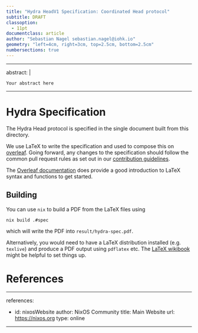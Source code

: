 ```yaml
---
title: "Hydra HeadV1 Specification: Coordinated Head protocol"
subtitle: DRAFT
classoption:
  - 11pt
documentclass: article
author: "Sebastian Nagel sebastian.nagel@iohk.io"
geometry: "left=4cm, right=3cm, top=2.5cm, bottom=2.5cm"
numbersections: true
---
```


---
abstract: |

    Your abstract here 

---

# Hydra Specification

The Hydra Head protocol is specified in the single document built from this
directory.

We use LaTeX to write the specification and used to compose this on
[overleaf](www.overleaf.com). Going forward, any changes to the specification
should follow the common pull request rules as set out in our [contribution
guidelines](../CONTRIBUTING.md).

The [Overleaf documentation](https://www.overleaf.com/learn) does provide a good
introduction to LaTeX syntax and functions to get started.

## Building

You can use `nix` to build a PDF from the LaTeX files using

``` shell
nix build .#spec
```

which will write the PDF into `result/hydra-spec.pdf`.

Alternatively, you would need to have a LaTeX distribution installed (e.g.
`texlive`) and produce a PDF output using `pdflatex` etc. The [LaTeX
wikibook](https://en.wikibooks.org/wiki/LaTeX/Basics#Building_a_document) might
be helpful to set things up.

# References

---
references:
- id: nixosWebsite
  author: NixOS Community
  title: Main Website
  url: https://nixos.org
  type: online

---
